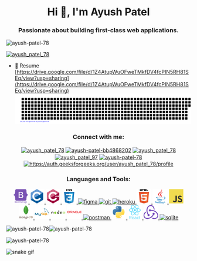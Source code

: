 <h1 align="center">Hi 👋, I'm Ayush Patel</h1>
<h3 align="center">Passionate about building first-class web applications.</h3>

<p align="left"> <img src="https://komarev.com/ghpvc/?username=ayush-patel-78&label=Profile%20views&color=0e75b6&style=flat" alt="ayush-patel-78" /> </p>

<p align="left"> <a href="https://twitter.com/ayush_patel_78" target="blank"><img src="https://img.shields.io/twitter/follow/ayush_patel_78?logo=twitter&style=for-the-badge" alt="ayush_patel_78" /></a> </p>

- 📄 Resume [https://drive.google.com/file/d/1Z4AtupWuOFweTMkfDV4fcPIN5RH81SEq/view?usp=sharing](https://drive.google.com/file/d/1Z4AtupWuOFweTMkfDV4fcPIN5RH81SEq/view?usp=sharing)
![gitartwork](gitartwork.svg)

<h3 align="center">Connect with me:</h3>
<p align="center">
<a href="https://twitter.com/ayush_patel_78" target="blank"><img align="center" src="https://raw.githubusercontent.com/rahuldkjain/github-profile-readme-generator/master/src/images/icons/Social/twitter.svg" alt="ayush_patel_78" height="30" width="40" /></a>
<a href="https://linkedin.com/in/ayush-patel-bb4868202" target="blank"><img align="center" src="https://raw.githubusercontent.com/rahuldkjain/github-profile-readme-generator/master/src/images/icons/Social/linked-in-alt.svg" alt="ayush-patel-bb4868202" height="30" width="40" /></a>
<a href="https://instagram.com/ayush_patel_78" target="blank"><img align="center" src="https://raw.githubusercontent.com/rahuldkjain/github-profile-readme-generator/master/src/images/icons/Social/instagram.svg" alt="ayush_patel_78" height="30" width="40" /></a>
<a href="https://www.codechef.com/users/ayush_patel_97" target="blank"><img align="center" src="https://cdn.jsdelivr.net/npm/simple-icons@3.1.0/icons/codechef.svg" alt="ayush_patel_97" height="30" width="40" /></a>
<a href="https://www.leetcode.com/ayush-patel-78" target="blank"><img align="center" src="https://raw.githubusercontent.com/rahuldkjain/github-profile-readme-generator/master/src/images/icons/Social/leet-code.svg" alt="ayush-patel-78" height="30" width="40" /></a>
<a href="https://auth.geeksforgeeks.org/user/https://auth.geeksforgeeks.org/user/ayush_patel_78/profile" target="blank"><img align="center" src="https://raw.githubusercontent.com/rahuldkjain/github-profile-readme-generator/master/src/images/icons/Social/geeks-for-geeks.svg" alt="https://auth.geeksforgeeks.org/user/ayush_patel_78/profile" height="30" width="40" /></a>
</p>

<h3 align="center">Languages and Tools:</h3>
<p align="center"> <a href="https://getbootstrap.com" target="_blank" rel="noreferrer"> <img src="https://raw.githubusercontent.com/devicons/devicon/master/icons/bootstrap/bootstrap-plain-wordmark.svg" alt="bootstrap" width="40" height="40"/> </a> <a href="https://www.cprogramming.com/" target="_blank" rel="noreferrer"> <img src="https://raw.githubusercontent.com/devicons/devicon/master/icons/c/c-original.svg" alt="c" width="40" height="40"/> </a> <a href="https://www.w3schools.com/cpp/" target="_blank" rel="noreferrer"> <img src="https://raw.githubusercontent.com/devicons/devicon/master/icons/cplusplus/cplusplus-original.svg" alt="cplusplus" width="40" height="40"/> </a> <a href="https://www.w3schools.com/css/" target="_blank" rel="noreferrer"> <img src="https://raw.githubusercontent.com/devicons/devicon/master/icons/css3/css3-original-wordmark.svg" alt="css3" width="40" height="40"/> </a> <a href="https://www.figma.com/" target="_blank" rel="noreferrer"> <img src="https://www.vectorlogo.zone/logos/figma/figma-icon.svg" alt="figma" width="40" height="40"/> </a> <a href="https://git-scm.com/" target="_blank" rel="noreferrer"> <img src="https://www.vectorlogo.zone/logos/git-scm/git-scm-icon.svg" alt="git" width="40" height="40"/> </a> <a href="https://heroku.com" target="_blank" rel="noreferrer"> <img src="https://www.vectorlogo.zone/logos/heroku/heroku-icon.svg" alt="heroku" width="40" height="40"/> </a> <a href="https://www.w3.org/html/" target="_blank" rel="noreferrer"> <img src="https://raw.githubusercontent.com/devicons/devicon/master/icons/html5/html5-original-wordmark.svg" alt="html5" width="40" height="40"/> </a> <a href="https://www.java.com" target="_blank" rel="noreferrer"> <img src="https://raw.githubusercontent.com/devicons/devicon/master/icons/java/java-original.svg" alt="java" width="40" height="40"/> </a> <a href="https://developer.mozilla.org/en-US/docs/Web/JavaScript" target="_blank" rel="noreferrer"> <img src="https://raw.githubusercontent.com/devicons/devicon/master/icons/javascript/javascript-original.svg" alt="javascript" width="40" height="40"/> </a> <a href="https://www.mongodb.com/" target="_blank" rel="noreferrer"> <img src="https://raw.githubusercontent.com/devicons/devicon/master/icons/mongodb/mongodb-original-wordmark.svg" alt="mongodb" width="40" height="40"/> </a> <a href="https://www.mysql.com/" target="_blank" rel="noreferrer"> <img src="https://raw.githubusercontent.com/devicons/devicon/master/icons/mysql/mysql-original-wordmark.svg" alt="mysql" width="40" height="40"/> </a> <a href="https://nodejs.org" target="_blank" rel="noreferrer"> <img src="https://raw.githubusercontent.com/devicons/devicon/master/icons/nodejs/nodejs-original-wordmark.svg" alt="nodejs" width="40" height="40"/> </a> <a href="https://www.oracle.com/" target="_blank" rel="noreferrer"> <img src="https://raw.githubusercontent.com/devicons/devicon/master/icons/oracle/oracle-original.svg" alt="oracle" width="40" height="40"/> </a> <a href="https://postman.com" target="_blank" rel="noreferrer"> <img src="https://www.vectorlogo.zone/logos/getpostman/getpostman-icon.svg" alt="postman" width="40" height="40"/> </a> <a href="https://www.python.org" target="_blank" rel="noreferrer"> <img src="https://raw.githubusercontent.com/devicons/devicon/master/icons/python/python-original.svg" alt="python" width="40" height="40"/> </a> <a href="https://reactjs.org/" target="_blank" rel="noreferrer"> <img src="https://raw.githubusercontent.com/devicons/devicon/master/icons/react/react-original-wordmark.svg" alt="react" width="40" height="40"/> </a> <a href="https://redux.js.org" target="_blank" rel="noreferrer"> <img src="https://raw.githubusercontent.com/devicons/devicon/master/icons/redux/redux-original.svg" alt="redux" width="40" height="40"/> </a> <a href="https://www.sqlite.org/" target="_blank" rel="noreferrer"> <img src="https://www.vectorlogo.zone/logos/sqlite/sqlite-icon.svg" alt="sqlite" width="40" height="40"/> </a> </p>

<p><img align="left" src="https://github-readme-stats.vercel.app/api/top-langs?username=ayush-patel-78&show_icons=true&locale=en&langs_count=8&theme=nightowl" alt="ayush-patel-78" /></p>

<p>&nbsp;<img align="left" src="https://github-readme-stats.vercel.app/api?username=ayush-patel-78&show_icons=true&locale=en&theme=nightowl" alt="ayush-patel-78" /></p>

<p><img align="center" src="https://github-readme-streak-stats.herokuapp.com/?user=ayush-patel-78&theme=nightowl" alt="ayush-patel-78" /></p>

<!-- <p align="center">
  <img src="https://github.com/ayush-patel-78/ayush-patel-78/blob/main/github-contribution-grid-snake.svg" alt="snake"></center>
</p> -->

![snake gif](https://github.com/ayush-patel-78/ayush-patel-78/blob/output/github-contribution-grid-snake.svg)

